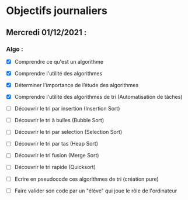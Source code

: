 # Objectifs journaliers

## Mercredi 01/12/2021 :

### Algo : 

* [X] Comprendre ce qu'est un algorithme
* [X] Comprendre l'utilité des algorithmes
* [X] Déterminer l'importance de l’étude des algorithmes
* [X] Comprendre l'utilité des algorithmes de tri (Automatisation de tâches)
* [ ] Découvrir le tri par insertion (Insertion Sort)
* [ ] Découvrir le tri à bulles (Bubble Sort)
* [ ] Découvrir le tri par selection (Selection Sort)
* [ ] Découvrir le tri par tas (Heap Sort)
* [ ] Découvrir le tri fusion (Merge Sort)
* [ ] Découvrir le tri rapide (Quicksort)

* [ ] Ecrire en pseudocode ces algorithmes de tri (création pure)
* [ ] Faire valider son code par un "élève" qui joue le rôle de l'ordinateur